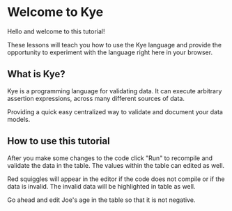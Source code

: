 # Welcome to Kye

Hello and welcome to this tutorial!

These lessons will teach you how to use the Kye language
and provide the opportunity to experiment with the
language right here in your browser.

## What is Kye?

Kye is a programming language for validating data.
It can execute arbitrary assertion expressions, across
many different sources of data.

Providing a quick easy centralized way to validate
and document your data models.

## How to use this tutorial

After you make some changes to the code click "Run" to recompile
and validate the data in the table. The values within the
table can edited as well.

Red squiggles will appear in the editor if the code
does not compile or if the data is invalid. The
invalid data will be highlighted in table as well.

Go ahead and edit Joe's age in the table so that it is not
negative.